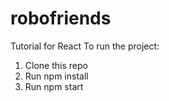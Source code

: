 # robofriends
Tutorial for React To run the project:

1. Clone this repo
2. Run npm install
3. Run npm start